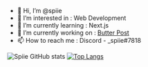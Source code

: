 - 👋 Hi, I’m @spiie
- 👀 I’m interested in : Web Development
- 🌱 I’m currently learning : Next.js
- 📁 I’m currently working on : [Butter Post](https://github.com/spiie/butter-post-next)
- 📫 How to reach me : Discord - \_spiie#7818

![Spiie GitHub stats](https://github-readme-stats.vercel.app/api?username=spiie&show_icons=true&theme=onedark)
[![Top Langs](https://github-readme-stats.vercel.app/api/top-langs/?username=spiie&theme=onedark&layout=compact)](https://github.com/anuraghazra/github-readme-stats)
<!---
spiie/spiie is a ✨ special ✨ repository because its `README.md` (this file) appears on your GitHub profile.
You can click the Preview link to take a look at your changes.
--->
